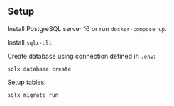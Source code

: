 

## Setup

Install PostgreSQL server 16 or run `docker-compose up`.

Install `sqlx-cli`

Create database using connection defined in `.env`:

```
sqlx database create
```

Setup tables:

```
sqlx migrate run
```
